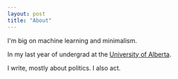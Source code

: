 ```yaml
---
layout: post
title: "About"
---
```


I'm big on machine learning and minimalism.

In my last year of undergrad at the [University of Alberta](http://ualberta.ca/).

I write, mostly about politics. I also act. 

